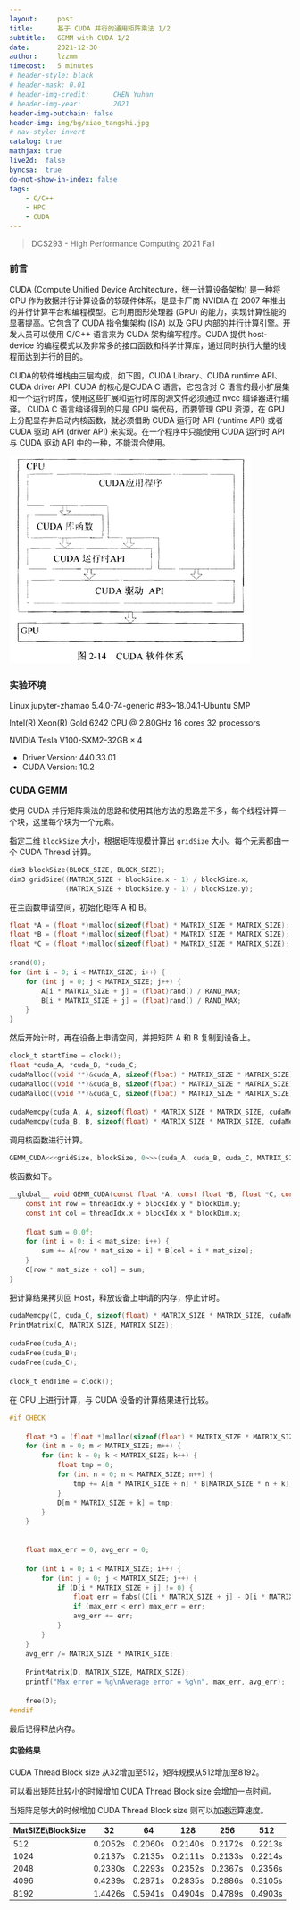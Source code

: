 ```yaml
---
layout:     post
title:      基于 CUDA 并行的通用矩阵乘法 1/2
subtitle:   GEMM with CUDA 1/2
date:       2021-12-30
author:     lzzmm
timecost:   5 minutes
# header-style: black
# header-mask: 0.01
# header-img-credit:      CHEN Yuhan
# header-img-year:        2021 
header-img-outchain: false
header-img: img/bg/xiao_tangshi.jpg
# nav-style: invert
catalog: true
mathjax: true
live2d:  false
byncsa:  true
do-not-show-in-index: false
tags:
    - C/C++
    - HPC
    - CUDA
---
```


> DCS293 - High Performance Computing 2021 Fall

### 前言

CUDA (Compute Unified Device Architecture，统一计算设备架构) 是一种将 GPU 作为数据并行计算设备的软硬件体系，是显卡厂商 NVIDIA 在 2007 年推出的并行计算平台和编程模型。它利用图形处理器 (GPU) 的能力，实现计算性能的显著提高。它包含了 CUDA 指令集架构 (ISA) 以及 GPU 内部的并行计算引擎。开发人员可以使用 C/C++ 语言来为  CUDA 架构编写程序。CUDA 提供 host-device 的编程模式以及非常多的接口函数和科学计算库，通过同时执行大量的线程而达到并行的目的。

CUDA的软件堆栈由三层构成，如下图，CUDA Library、CUDA runtime API、CUDA driver API. CUDA 的核心是CUDA C 语言，它包含对 C 语言的最小扩展集和一个运行时库，使用这些扩展和运行时库的源文件必须通过 nvcc 编译器进行编译。 CUDA C 语言编译得到的只是 GPU 端代码，而要管理 GPU 资源，在 GPU 上分配显存并启动内核函数，就必须借助 CUDA 运行时 API (runtime API) 或者 CUDA 驱动 API (driver API) 来实现。在一个程序中只能使用 CUDA 运行时 API 与 CUDA 驱动 API 中的一种，不能混合使用。

![img](/img/in-post/cuda/20170123084355452.png)

### 实验环境

Linux jupyter-zhamao 5.4.0-74-generic #83~18.04.1-Ubuntu SMP

Intel(R) Xeon(R) Gold 6242 CPU @ 2.80GHz 16 cores 32 processors

NVIDIA Tesla V100-SXM2-32GB × 4

- Driver Version: 440.33.01
- CUDA Version: 10.2

### CUDA GEMM

使用 CUDA 并行矩阵乘法的思路和使用其他方法的思路差不多，每个线程计算一个块，这里每个块为一个元素。

指定二维 `blockSize` 大小，根据矩阵规模计算出 `gridSize` 大小。每个元素都由一个 CUDA Thread 计算。

```c
dim3 blockSize(BLOCK_SIZE, BLOCK_SIZE);
dim3 gridSize((MATRIX_SIZE + blockSize.x - 1) / blockSize.x,
              (MATRIX_SIZE + blockSize.y - 1) / blockSize.y);
```

在主函数申请空间，初始化矩阵 A 和 B。

```c
float *A = (float *)malloc(sizeof(float) * MATRIX_SIZE * MATRIX_SIZE);
float *B = (float *)malloc(sizeof(float) * MATRIX_SIZE * MATRIX_SIZE);
float *C = (float *)malloc(sizeof(float) * MATRIX_SIZE * MATRIX_SIZE);

srand(0);
for (int i = 0; i < MATRIX_SIZE; i++) {
    for (int j = 0; j < MATRIX_SIZE; j++) {
        A[i * MATRIX_SIZE + j] = (float)rand() / RAND_MAX;
        B[i * MATRIX_SIZE + j] = (float)rand() / RAND_MAX;
    }
}
```

然后开始计时，再在设备上申请空间，并把矩阵 A 和 B 复制到设备上。

```c
clock_t startTime = clock();
float *cuda_A, *cuda_B, *cuda_C;
cudaMalloc((void **)&cuda_A, sizeof(float) * MATRIX_SIZE * MATRIX_SIZE);
cudaMalloc((void **)&cuda_B, sizeof(float) * MATRIX_SIZE * MATRIX_SIZE);
cudaMalloc((void **)&cuda_C, sizeof(float) * MATRIX_SIZE * MATRIX_SIZE);

cudaMemcpy(cuda_A, A, sizeof(float) * MATRIX_SIZE * MATRIX_SIZE, cudaMemcpyHostToDevice);
cudaMemcpy(cuda_B, B, sizeof(float) * MATRIX_SIZE * MATRIX_SIZE, cudaMemcpyHostToDevice);
```

调用核函数进行计算。

```c
GEMM_CUDA<<<gridSize, blockSize, 0>>>(cuda_A, cuda_B, cuda_C, MATRIX_SIZE);
```

核函数如下。

```c
__global__ void GEMM_CUDA(const float *A, const float *B, float *C, const int mat_size) {
    const int row = threadIdx.y + blockIdx.y * blockDim.y;
    const int col = threadIdx.x + blockIdx.x * blockDim.x;

    float sum = 0.0f;
    for (int i = 0; i < mat_size; i++) {
        sum += A[row * mat_size + i] * B[col + i * mat_size];
    }
    C[row * mat_size + col] = sum;
}
```

把计算结果拷贝回 Host，释放设备上申请的内存，停止计时。

```c
cudaMemcpy(C, cuda_C, sizeof(float) * MATRIX_SIZE * MATRIX_SIZE, cudaMemcpyDeviceToHost);
PrintMatrix(C, MATRIX_SIZE, MATRIX_SIZE);

cudaFree(cuda_A);
cudaFree(cuda_B);
cudaFree(cuda_C);

clock_t endTime = clock();
```

在 CPU 上进行计算，与 CUDA 设备的计算结果进行比较。

```c
#if CHECK

    float *D = (float *)malloc(sizeof(float) * MATRIX_SIZE * MATRIX_SIZE);
    for (int m = 0; m < MATRIX_SIZE; m++) {
        for (int k = 0; k < MATRIX_SIZE; k++) {
            float tmp = 0;
            for (int n = 0; n < MATRIX_SIZE; n++) {
                tmp += A[m * MATRIX_SIZE + n] * B[MATRIX_SIZE * n + k];
            }
            D[m * MATRIX_SIZE + k] = tmp;
        }
    }


    float max_err = 0, avg_err = 0;

    for (int i = 0; i < MATRIX_SIZE; i++) {
        for (int j = 0; j < MATRIX_SIZE; j++) {
            if (D[i * MATRIX_SIZE + j] != 0) {
                float err = fabs((C[i * MATRIX_SIZE + j] - D[i * MATRIX_SIZE + j]) / D[i * MATRIX_SIZE + j]);
                if (max_err < err) max_err = err;
                avg_err += err;
            }
        }
    }
    avg_err /= MATRIX_SIZE * MATRIX_SIZE;

    PrintMatrix(D, MATRIX_SIZE, MATRIX_SIZE);
    printf("Max error = %g\nAverage error = %g\n", max_err, avg_err);

    free(D);
#endif
```

最后记得释放内存。

#### 实验结果

CUDA Thread Block size 从32增加至512，矩阵规模从512增加至8192。

可以看出矩阵比较小的时候增加 CUDA Thread Block size 会增加一点时间。

当矩阵足够大的时候增加 CUDA Thread Block size 则可以加速运算速度。

| MatSIZE\BlockSize | 32      | 64      | 128     | 256     | 512     |
| ----------------- | ------- | ------- | ------- | ------- | ------- |
| 512               | 0.2052s | 0.2060s | 0.2140s | 0.2172s | 0.2213s |
| 1024              | 0.2137s | 0.2135s | 0.2111s | 0.2133s | 0.2214s |
| 2048              | 0.2380s | 0.2293s | 0.2352s | 0.2367s | 0.2356s |
| 4096              | 0.4239s | 0.2871s | 0.2835s | 0.2886s | 0.3105s |
| 8192              | 1.4426s | 0.5941s | 0.4904s | 0.4789s | 0.4903s |
